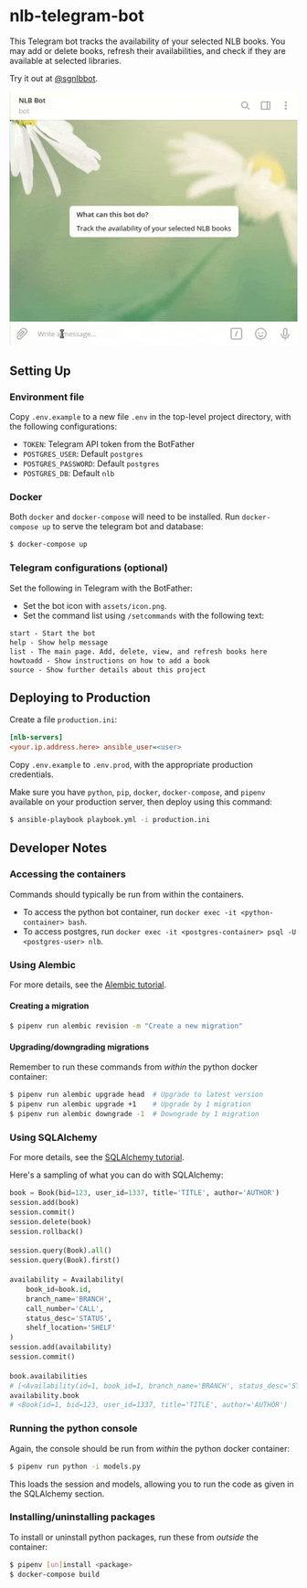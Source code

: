 # nlb-telegram-bot

This Telegram bot tracks the availability of your selected NLB books.
You may add or delete books, refresh their availabilities, and check if they
are available at selected libraries.

Try it out at [\@sgnlbbot](https://telegram.me/sgnlbbot).

![Demonstration of the bot](./assets/demo.gif)

## Setting Up

### Environment file

Copy `.env.example` to a new file `.env` in the top-level project directory, with the
following configurations:

- `TOKEN`: Telegram API token from the BotFather
- `POSTGRES_USER`: Default `postgres`
- `POSTGRES_PASSWORD`: Default `postgres`
- `POSTGRES_DB`: Default `nlb`

### Docker

Both `docker` and `docker-compose` will need to be installed. Run
`docker-compose up` to serve the telegram bot and database:

``` sh
$ docker-compose up
```

### Telegram configurations (optional)

Set the following in Telegram with the BotFather:

- Set the bot icon with `assets/icon.png`.
- Set the command list using `/setcommands` with the following text:

```
start - Start the bot
help - Show help message
list - The main page. Add, delete, view, and refresh books here
howtoadd - Show instructions on how to add a book
source - Show further details about this project
```

## Deploying to Production

Create a file `production.ini`:

``` ini
[nlb-servers]
<your.ip.address.here> ansible_user=<user>
```

Copy `.env.example` to `.env.prod`, with the appropriate production credentials.

Make sure you have `python`, `pip`, `docker`, `docker-compose`, and `pipenv`
available on your production server, then deploy using this command:

``` sh
$ ansible-playbook playbook.yml -i production.ini
```

## Developer Notes

### Accessing the containers

Commands should typically be run from within the containers.

- To access the python bot container, run `docker exec -it <python-container> bash`.
- To access postgres, run `docker exec -it <postgres-container> psql -U <postgres-user> nlb`.

### Using Alembic

For more details, see the [Alembic tutorial](https://alembic.sqlalchemy.org/en/latest/tutorial.html).

#### Creating a migration

``` sh
$ pipenv run alembic revision -m "Create a new migration"
```

#### Upgrading/downgrading migrations

Remember to run these commands from *within* the python docker container:

``` sh
$ pipenv run alembic upgrade head  # Upgrade to latest version
$ pipenv run alembic upgrade +1    # Upgrade by 1 migration
$ pipenv run alembic downgrade -1  # Downgrade by 1 migration
```

### Using SQLAlchemy

For more details, see the [SQLAlchemy tutorial](https://docs.sqlalchemy.org/en/13/orm/tutorial.html).

Here's a sampling of what you can do with SQLAlchemy:

``` python
book = Book(bid=123, user_id=1337, title='TITLE', author='AUTHOR')
session.add(book)
session.commit()
session.delete(book)
session.rollback()

session.query(Book).all()
session.query(Book).first()

availability = Availability(
    book_id=book.id,
    branch_name='BRANCH',
    call_number='CALL',
    status_desc='STATUS',
    shelf_location='SHELF'
)
session.add(availability)
session.commit()

book.availabilities
# [<Availability(id=1, book_id=1, branch_name='BRANCH', status_desc='STATUS')]
availability.book
# <Book(id=1, bid=123, user_id=1337, title='TITLE', author='AUTHOR')
```

### Running the python console

Again, the console should be run from *within* the python docker container:

``` sh
$ pipenv run python -i models.py
```

This loads the session and models, allowing you to run the code as given in the SQLAlchemy section.

### Installing/uninstalling packages

To install or uninstall python packages, run these from *outside* the container:

``` sh
$ pipenv [un]install <package>
$ docker-compose build
```
